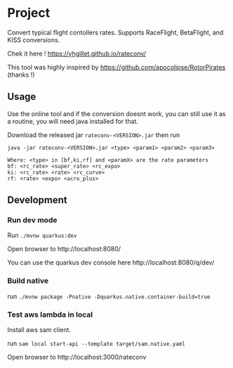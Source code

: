 # Project

Convert typical flight contollers rates. Supports RaceFlight, BetaFlight, and KISS conversions.

Chek it here ! https://yhgillet.github.io/rateconv/

This tool was highly inspired by https://github.com/apocolipse/RotorPirates (thanks !)

## Usage

Use the online tool and if the conversion doesnt work, you can still use it as a routine, you will need java installed
for that.

Download the released jar `rateconv-<VERSION>.jar` then run

```
java -jar rateconv-<VERSION>.jar <type> <param1> <param2> <param3>

Where: <type> in [bf,ki,rf] and <paramX> are the rate parameters
bf: <rc_rate> <super_rate> <rc_expo>
ki: <rc_rate> <rate> <rc_curve>
rf: <rate> <expo> <acro_plus>
```

## Development

### Run dev mode

Run `./mvnw quarkus:dev`

Open browser to http://localhost:8080/

You can use the quarkus dev console here http://localhost:8080/q/dev/

### Build native

run `./mvnw package -Pnative -Dquarkus.native.container-build=true
`

### Test aws lambda in local

Install aws sam client.

run `sam local start-api --template target/sam.native.yaml`

Open browser to http://localhost:3000/rateconv